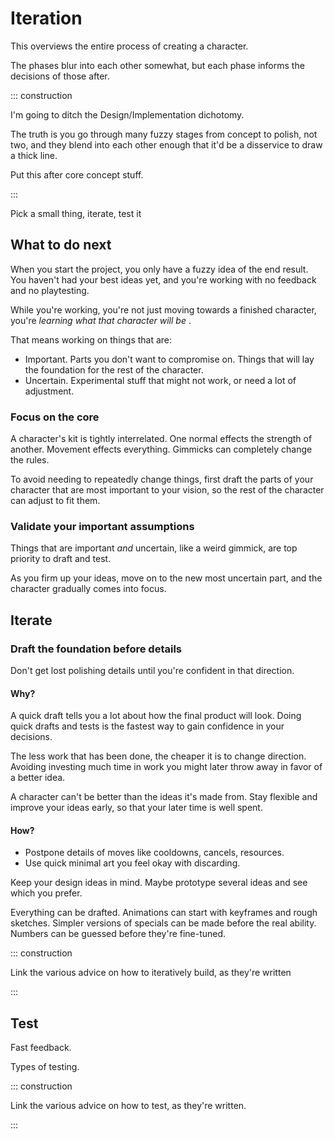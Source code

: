 # Iteration

This overviews the entire process of creating a character.

The phases blur into each other somewhat, but each phase informs the decisions of those after.

::: construction

I'm going to ditch the Design/Implementation dichotomy.

The truth is you go through many fuzzy stages from concept to polish, not two, and they blend into each other enough
that it'd be a disservice to draw a thick line.

Put this after core concept stuff.

:::

Pick a small thing, iterate, test it

## What to do next

When you start the project, you only have a fuzzy idea of the end result. You haven't had your best ideas yet, and
you're working with no feedback and no playtesting.

While you're working, you're not just moving towards a finished character, you're *learning what that character will be*
.

That means working on things that are:

- Important. Parts you don't want to compromise on. Things that will lay the foundation for the rest of the character.
- Uncertain. Experimental stuff that might not work, or need a lot of adjustment.

### Focus on the core

A character's kit is tightly interrelated. One normal effects the strength of another. Movement effects everything.
Gimmicks can completely change the rules.

To avoid needing to repeatedly change things, first draft the parts of your character that are most important to your
vision, so the rest of the character can adjust to fit them.

### Validate your important assumptions

Things that are important *and* uncertain, like a weird gimmick, are top priority to draft and test.

As you firm up your ideas, move on to the new most uncertain part, and the character gradually comes into focus.

## Iterate

### Draft the foundation before details

Don't get lost polishing details until you're confident in that direction.

#### Why?

A quick draft tells you a lot about how the final product will look. Doing quick drafts and tests is the fastest way to gain confidence in your decisions.

The less work that has been done, the cheaper it is to change direction. 
Avoiding investing much time in work you might later throw away in favor of a better idea.

A character can't be better than the ideas it's made from. Stay flexible and improve your ideas early, so that your
later time is well spent.

#### How?

- Postpone details of moves like cooldowns, cancels, resources.
- Use quick minimal art you feel okay with discarding.

Keep your design ideas in mind. Maybe prototype several ideas and see which you prefer.

Everything can be drafted. Animations can start with keyframes and rough sketches. Simpler versions of specials can be
made before the real ability. Numbers can be guessed before they're fine-tuned.



::: construction

Link the various advice on how to iteratively build, as they're written

:::

## Test

Fast feedback.

Types of testing.

::: construction

Link the various advice on how to test, as they're written.

:::